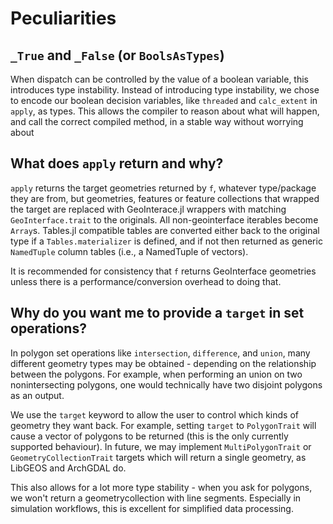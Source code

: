 # Peculiarities

## `_True` and `_False` (or `BoolsAsTypes`)

When dispatch can be controlled by the value of a boolean variable, this introduces type instability.  Instead of introducing type instability, we chose to encode our boolean decision variables, like `threaded` and `calc_extent` in `apply`, as types.  This allows the compiler to reason about what will happen, and call the correct compiled method, in a stable way without worrying about 

## What does `apply` return and why?

`apply` returns the target geometries returned by `f`, whatever type/package they are from, but geometries, features or feature collections that wrapped the target are replaced with GeoInterace.jl wrappers with matching `GeoInterface.trait` to the originals. All non-geointerface iterables become `Array`s. Tables.jl compatible tables are converted either back to the original type if a `Tables.materializer` is defined, and if not then returned as generic `NamedTuple` column tables (i.e., a NamedTuple of vectors).

 It is recommended for consistency that `f` returns GeoInterface geometries unless there is a performance/conversion overhead to doing that. 

## Why do you want me to provide a `target` in set operations?

In polygon set operations like `intersection`, `difference`, and `union`, many different geometry types may be obtained - depending on the relationship between the polygons.  For example, when performing an union on two nonintersecting polygons, one would technically have two disjoint polygons as an output.

We use the `target` keyword to allow the user to control which kinds of geometry they want back.  For example, setting `target` to `PolygonTrait` will cause a vector of polygons to be returned (this is the only currently supported behaviour).  In future, we may implement `MultiPolygonTrait` or `GeometryCollectionTrait` targets which will return a single geometry, as LibGEOS and ArchGDAL do.

This also allows for a lot more type stability - when you ask for polygons, we won't return a geometrycollection with line segments.  Especially in simulation workflows, this is excellent for simplified data processing.

